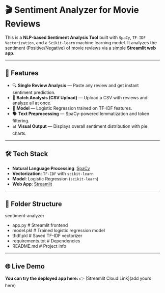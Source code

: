 # 🎬 Sentiment Analyzer for Movie Reviews

This is a **NLP-based Sentiment Analysis Tool** built with `SpaCy`, `TF-IDF Vectorization`, and a `Scikit-learn` machine learning model. It analyzes the sentiment (Positive/Negative) of movie reviews via a simple **Streamlit web app**.

---

## 🚀 Features

- 🔍 **Single Review Analysis** — Paste any review and get instant sentiment prediction.
- 📁 **Batch Analysis (CSV Upload)** — Upload a CSV with reviews and analyze all at once.
- 🧠 **Model** — Logistic Regression trained on TF-IDF features.
- 🗣️ **Text Preprocessing** — SpaCy-powered lemmatization and token filtering.
- 📊 **Visual Output** — Displays overall sentiment distribution with pie charts.

---

## 🛠 Tech Stack

- **Natural Language Processing**: [SpaCy](https://spacy.io/)
- **Vectorization**: `TF-IDF` with `scikit-learn`
- **Model**: Logistic Regression (`scikit-learn`)
- **Web App**: [Streamlit](https://streamlit.io/)

---

## 📂 Folder Structure
sentiment-analyzer
 - app.py # Streamlit frontend
 - model.pkl # Trained logistic regression model
 - tfidf.pkl # Saved TF-IDF vectorizer
 - requirements.txt # Dependencies
 - README.md # Project info

---

## 🌐 Live Demo
**You can try the deployed app here:**
👉 [Streamlit Cloud Link](add yours here)

